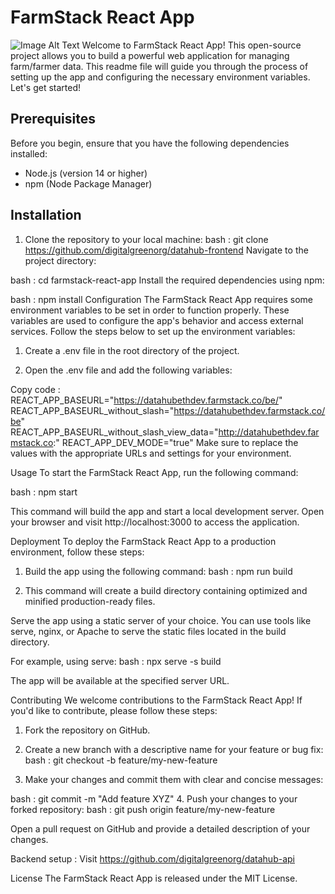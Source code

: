 # FarmStack React App

![Image Alt Text](https://farmstack.co/wp-content/uploads/2021/07/FarmStack-logo.png)
Welcome to FarmStack React App! This open-source project allows you to build a powerful web application for managing farm/farmer data. This readme file will guide you through the process of setting up the app and configuring the necessary environment variables. Let's get started!

## Prerequisites

Before you begin, ensure that you have the following dependencies installed:

- Node.js (version 14 or higher)
- npm (Node Package Manager)

## Installation

1. Clone the repository to your local machine:
   bash : git clone https://github.com/digitalgreenorg/datahub-frontend
   Navigate to the project directory:

bash : cd farmstack-react-app
Install the required dependencies using npm:

bash : npm install
Configuration
The FarmStack React App requires some environment variables to be set in order to function properly. These variables are used to configure the app's behavior and access external services. Follow the steps below to set up the environment variables:

1. Create a .env file in the root directory of the project.

2. Open the .env file and add the following variables:

Copy code :
REACT_APP_BASEURL="https://datahubethdev.farmstack.co/be/"
REACT_APP_BASEURL_without_slash="https://datahubethdev.farmstack.co/be"
REACT_APP_BASEURL_without_slash_view_data="http://datahubethdev.farmstack.co:"
REACT_APP_DEV_MODE="true"
Make sure to replace the values with the appropriate URLs and settings for your environment.

Usage
To start the FarmStack React App, run the following command:

bash : npm start

This command will build the app and start a local development server. Open your browser and visit http://localhost:3000 to access the application.

Deployment
To deploy the FarmStack React App to a production environment, follow these steps:

1. Build the app using the following command:
   bash : npm run build

2. This command will create a build directory containing optimized and minified production-ready files.

Serve the app using a static server of your choice. You can use tools like serve, nginx, or Apache to serve the static files located in the build directory.

For example, using serve:
bash : npx serve -s build

The app will be available at the specified server URL.

Contributing
We welcome contributions to the FarmStack React App! If you'd like to contribute, please follow these steps:

1. Fork the repository on GitHub.
2. Create a new branch with a descriptive name for your feature or bug fix:
   bash : git checkout -b feature/my-new-feature

3. Make your changes and commit them with clear and concise messages:

bash : git commit -m "Add feature XYZ" 4. Push your changes to your forked repository:
bash : git push origin feature/my-new-feature

Open a pull request on GitHub and provide a detailed description of your changes.


Backend setup : Visit https://github.com/digitalgreenorg/datahub-api

License
The FarmStack React App is released under the MIT License.
